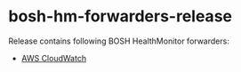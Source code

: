 # bosh-hm-forwarders-release

Release contains following BOSH HealthMonitor forwarders:

- [AWS CloudWatch](docs/cloudwatch.md)
